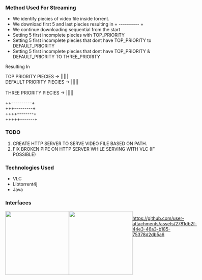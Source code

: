 ### Method Used For Streaming
- We identify piecies of video file inside torrent.
- We download first 5 and last piecies resulting in + ---------- +
- We continue downloading sequential from the start
- Setting 5 first incomplete piecies with TOP_PRIORITY
- Setting 5 first incomplete piecies that dont have TOP_PRIORITY to DEFAULT_PRIORITY
- Setting 5 first incomplete piecies that dont have TOP_PRIORITY & DEFAULT_PRIORITY TO THREE_PRIORITY

Resulting In

TOP PRIORITY PIECIES -> |||||  <br/> 
DEFAULT PRIORITY PIECIES -> |||||  <br/>             
THREE PRIORITY PIECIES -> |||||  <br/> 

++----------+ <br/> 
+++---------+ <br/> 
++++--------+ <br/> 
+++++-------+

### TODO
1. CREATE HTTP SERVER TO SERVE VIDEO FILE BASED ON PATH.
2. FIX BROKEN PIPE ON HTTP SERVER WHILE SERVING WITH VLC (IF POSSIBLE)

### Technologies Used
- VLC
- Libtorrent4j
- Java

### Interfaces

<div style="display: flex;">
<img src="https://github.com/Xristosxmp/torstream/blob/main/assets/Screenshot_20240905_122752.png" width="200">
<img src="https://github.com/Xristosxmp/torstream/blob/main/assets/Screenshot_20240905_122805.png" width="200">

https://github.com/user-attachments/assets/2781db2f-44e3-46a3-b185-75378d2db5a6




</div>
